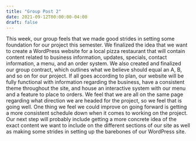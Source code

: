 ```yaml
---
title: "Group Post 2"
date: 2021-09-12T00:00:00-04:00
draft: false
---
```


This week, our group feels that we made good strides in setting some foundation for our project this
semester. We finalized the idea that we want to create a WordPress website for a local pizza 
restaurant that will contain content related to business information, updates, specials, contact
information, a menu, and an order system. We also created and finalized our group contract, which 
outlines what we believe should equal an A, B, and so on for our project. If all goes according to 
plan, our website will be fully functional with information regarding the business, have a consistent 
theme throughout the site, and house an interactive system with our menu and a feature to place to
orders. We feel that we are all on the same page regarding what direction we are headed for the 
project, so we feel that is going well. One thing we feel we could improve on going forward is getting
a more consistent schedule down when it comes to working on the project. Our next step will probably 
include getting a more concrete idea of the exact content we want to include on the different sections
of our site as well as making some strides in setting up the barebones of our WordPress site.
